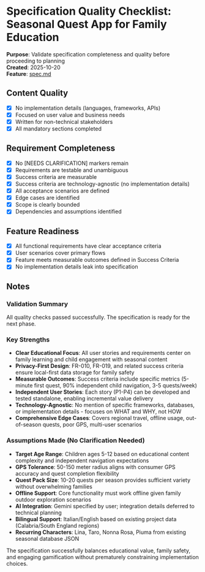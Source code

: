 # Specification Quality Checklist: Seasonal Quest App for Family Education

**Purpose**: Validate specification completeness and quality before proceeding to planning  
**Created**: 2025-10-20  
**Feature**: [spec.md](../spec.md)

## Content Quality

- [x] No implementation details (languages, frameworks, APIs)
- [x] Focused on user value and business needs
- [x] Written for non-technical stakeholders
- [x] All mandatory sections completed

## Requirement Completeness

- [x] No [NEEDS CLARIFICATION] markers remain
- [x] Requirements are testable and unambiguous
- [x] Success criteria are measurable
- [x] Success criteria are technology-agnostic (no implementation details)
- [x] All acceptance scenarios are defined
- [x] Edge cases are identified
- [x] Scope is clearly bounded
- [x] Dependencies and assumptions identified

## Feature Readiness

- [x] All functional requirements have clear acceptance criteria
- [x] User scenarios cover primary flows
- [x] Feature meets measurable outcomes defined in Success Criteria
- [x] No implementation details leak into specification

## Notes

### Validation Summary
All quality checks passed successfully. The specification is ready for the next phase.

### Key Strengths
- **Clear Educational Focus**: All user stories and requirements center on family learning and child engagement with seasonal content
- **Privacy-First Design**: FR-010, FR-019, and related success criteria ensure local-first data storage for family safety
- **Measurable Outcomes**: Success criteria include specific metrics (5-minute first quest, 90% independent child navigation, 3-5 quests/week)
- **Independent User Stories**: Each story (P1-P4) can be developed and tested standalone, enabling incremental value delivery
- **Technology-Agnostic**: No mention of specific frameworks, databases, or implementation details - focuses on WHAT and WHY, not HOW
- **Comprehensive Edge Cases**: Covers regional travel, offline usage, out-of-season quests, poor GPS, multi-user scenarios

### Assumptions Made (No Clarification Needed)
- **Target Age Range**: Children ages 5-12 based on educational content complexity and independent navigation expectations
- **GPS Tolerance**: 50-150 meter radius aligns with consumer GPS accuracy and quest completion flexibility
- **Quest Pack Size**: 10-20 quests per season provides sufficient variety without overwhelming families
- **Offline Support**: Core functionality must work offline given family outdoor exploration scenarios
- **AI Integration**: Gemini specified by user; integration details deferred to technical planning
- **Bilingual Support**: Italian/English based on existing project data (Calabria/South England regions)
- **Recurring Characters**: Lina, Taro, Nonna Rosa, Piuma from existing seasonal database JSON

The specification successfully balances educational value, family safety, and engaging gamification without prematurely constraining implementation choices.
